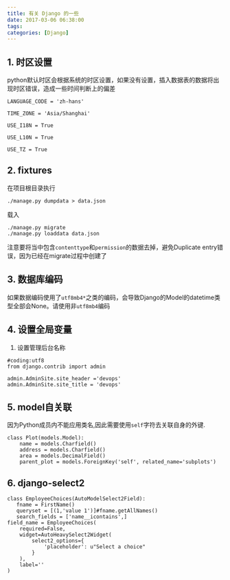```yaml
---
title: 有关 Django 的一些
date: 2017-03-06 06:38:00
tags: 
categories: [Django]
---
```


## 1. 时区设置
python默认时区会根据系统的时区设置，如果没有设置，插入数据表的数据将出现时区错误，造成一些时间判断上的偏差
```
LANGUAGE_CODE = 'zh-hans'

TIME_ZONE = 'Asia/Shanghai'

USE_I18N = True

USE_L10N = True

USE_TZ = True
```

## 2. fixtures 
在项目根目录执行
```
./manage.py dumpdata > data.json
```
载入
```
./manage.py migrate
./manage.py loaddata data.json
```
注意要将当中包含`contenttype`和`permission`的数据去掉，避免Duplicate entry错误，因为已经在migrate过程中创建了

## 3. 数据库编码
如果数据编码使用了`utf8mb4*`之类的编码，会导致Django的Model的datetime类型全部会None。请使用非`utf8mb4`编码

## 4. 设置全局变量
1. 设置管理后台名称
```
#coding:utf8
from django.contrib import admin
 
admin.AdminSite.site_header ='devops'
admin.AdminSite.site_title = 'devops'
```

## 5. model自关联
因为Python成员内不能应用类名,因此需要使用`self`字符去关联自身的外键.
```
class Plot(models.Model):
    name = models.Charfield()
    address = models.Charfield()
    area = models.DecimalField()
    parent_plot = models.ForeignKey('self', related_name='subplots')
```

## 6. django-select2
```
class EmployeeChoices(AutoModelSelect2Field):
   fname = FirstName()
   queryset = [(1,'value 1')]#fname.getAllNames()
   search_fields = ['name__icontains',]
field_name = EmployeeChoices(
    required=False,
    widget=AutoHeavySelect2Widget(
        select2_options={
            'placeholder': u"Select a choice"
        }
    ),
    label=''
)
```